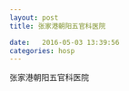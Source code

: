 ```yaml
--- 
layout: post 
title: 张家港朝阳五官科医院

date:   2016-05-03 13:39:56 
categories: hosp 
--- 
```

   
张家港朝阳五官科医院
